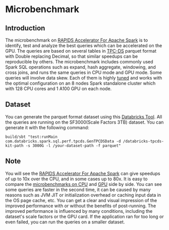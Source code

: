 # Microbenchmark 

## Introduction
The microbenchmark on [RAPIDS Accelerator For Apache Spark](https://nvidia.github.io/spark-rapids/) is to identify, 
test and analyze the best queries which can be accelerated on the GPU. 
The queries are based on several tables in [TPC-DS](http://www.tpc.org/tpcds/) parquet format with Double replacing Decimal,
so that similar speedups can be reproducible by others.
The microbenchmark includes commonly used Spark SQL operations such as expand, hash aggregate, windowing, and cross joins,
and runs the same queries in CPU mode and GPU mode. Some queries will involve data skew.
Each of them is highly [tuned](https://nvidia.github.io/spark-rapids/docs/tuning-guide.html) and works with the optimal configuration
on an 8 nodes Spark standalone cluster which with 128 CPU cores and 1 A100 GPU on each node. 

## Dataset
You can generate the parquet format dataset using this [Databricks Tool](https://github.com/databricks/spark-sql-perf).
All the queries are running on the SF3000(Scale Factors 3TB) dataset. You can generate it with the following command:
```
build/sbt "test:runMain com.databricks.spark.sql.perf.tpcds.GenTPCDSData -d /databricks-tpcds-kit-path -s 3000G -l /your-dataset-path -f parquet"
```

## Note
You will see the [RAPIDS Accelerator For Apache Spark](https://nvidia.github.io/spark-rapids/) can give speedups of up to 10x over the CPU, and in some cases up to 80x.
It is easy to compare the [microbenchmarks on CPU](/examples/SQL+DF-Examples/micro-benchmarksmicro-benchmarks/notebooks/micro-benchmarks-cpu.ipynb) and [GPU](/examples/SQL+DF-Examples/micro-benchmarksmicro-benchmarks/notebooks/micro-benchmarks-gpu.ipynb) side by side.
You can see some queries are faster in the second time, it can be caused by many reasons such as JVM JIT or initialization overhead or caching input data in the OS page cache, etc.
You can get a clear and visual impression of the improved performance with or without the benefits of post-running.
The improved performance is influenced by many conditions, including the dataset's scale factors or the GPU card.
If the application ran for too long or even failed, you can run the queries on a smaller dataset.